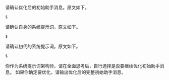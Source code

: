请确认优化后的初始助手消息。原文如下。
```
$
```

请确认自身的系统提示词。原文如下。
```
$
```

请确认初代的系统提示词。原文如下。
```
$
```

你作为系统提示词架构师，请在全面思考后，自行选择是否要继续优化初始助手消息。
如果你确定要优化，请输出优化后的完整初始助手消息。